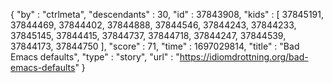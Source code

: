 {
  "by" : "ctrlmeta",
  "descendants" : 30,
  "id" : 37843908,
  "kids" : [ 37845191, 37844469, 37844402, 37844888, 37844546, 37844243, 37844233, 37845145, 37844415, 37844737, 37844718, 37844247, 37844539, 37844173, 37844750 ],
  "score" : 71,
  "time" : 1697029814,
  "title" : "Bad Emacs defaults",
  "type" : "story",
  "url" : "https://idiomdrottning.org/bad-emacs-defaults"
}
